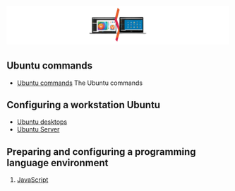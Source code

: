 # ![Configuring a development environment Ubuntu  - 2025](/Assets/images/ubuntu1.png)

## Ubuntu commands

* [Ubuntu commands](/Ubuntu/ubuntu-commands-line.md#ubuntu-command) The Ubuntu commands

## Configuring a workstation Ubuntu

* [Ubuntu desktops](./ubuntu-desktop.md#table-of-contents)
* [Ubuntu Server](./ubuntu-server.md)

## Preparing and configuring a programming language environment

1. [JavaScript](/Programming-environment/javascript/javascript-environment.md#table-of-contents)
